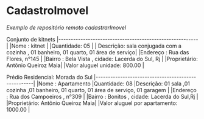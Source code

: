 # CadastroImovel #
*Exemplo de repositório remoto cadastrarImovel*

 Conjunto de kitnets
|---------------------------------------------------------|
|Nome : kitnet |
|Quantidade: 05 |
| Descrição:    sala conjugada com a cozinha , 01 banheiro, 01 quarto,   01 área de serviço|
|Endereço : Rua das Flores, n°145 | 
|Bairro : Bela Vista , cidade: Lacerda do Sul, Rj |
|Proprietário: Antônio Queiroz Maia|
|Valor aluguel unidade: 800.00     |




 Prédio Residencial: Morada do Sul
|----------------------------------------------------|
|Nome : Apartamento
|Quantidade: 08
|Descrição: 01 sala ,01 cozinha ,01 banheiro, 01 quarto, 01 área de serviço, 01 garagem |
|Endereço : Rua dos Campoeiros , n°309 | 
|Bairro : Bonitos , cidade: Lacerda do Sul,Rj |
|Proprietário: Antônio Queiroz Maia|
|Valor aluguel por apartamento: 1000.00 |
     

  

  
